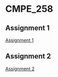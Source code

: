 # CMPE_258

## Assignment 1

[Assignment 1](https://github.com/SoungbinC/CMPE_258/tree/assignment1)

## Assignment 2

[Assignment 2](https://github.com/SoungbinC/CMPE_258/tree/assignment2)
